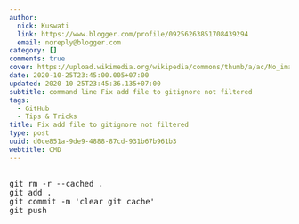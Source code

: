 ```yaml
---
author:
  nick: Kuswati
  link: https://www.blogger.com/profile/09256263851708439294
  email: noreply@blogger.com
category: []
comments: true
cover: https://upload.wikimedia.org/wikipedia/commons/thumb/a/ac/No_image_available.svg/2048px-No_image_available.svg.png
date: 2020-10-25T23:45:00.005+07:00
updated: 2020-10-25T23:45:36.135+07:00
subtitle: command line Fix add file to gitignore not filtered
tags:
  - GitHub
  - Tips & Tricks
title: Fix add file to gitignore not filtered
type: post
uuid: d0ce851a-9de9-4888-87cd-931b67b961b3
webtitle: CMD
---
```


<pre><br>git rm -r --cached .<br>git add .<br>git commit -m 'clear git cache'<br>git push<br></pre>